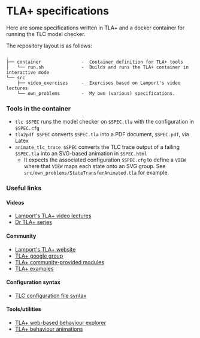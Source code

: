 # TLA+ specifications

Here are some specifications written in TLA+ and a docker container for running the TLC model checker.

The repository layout is as follows:

```
.
├── container               -  Container definition for TLA+ tools
│   └── run.sh              -  Builds and runs the TLA+ container in interactive mode
└── src
    ├── video_exercises     -  Exercises based on Lamport's video lectures
    └── own_problems        -  My own (various) specifications.
```

### Tools in the container

- `tlc $SPEC` runs the model checker on `$SPEC.tla` with the configuration in `$SPEC.cfg`
- `tla2pdf $SPEC` converts `$SPEC.tla` into a PDF document, `$SPEC.pdf`, via Latex
- `animate_tlc_trace $SPEC` converts the TLC trace output of a failing `$SPEC.tla` into an SVG-based animation in `$SPEC.html`
    - It expects the associated configuration `$SPEC.cfg` to define a `VIEW` where that `VIEW` maps each state onto an SVG group. See `src/own_problems/StateTransferAnimated.tla` for example.

### Useful links

#### Videos

- [Lamport's TLA+ video lectures](https://www.youtube.com/channel/UCajiu4Cj_GHOX0if3Up-eRA/videos)
- [Dr TLA+ series](https://github.com/tlaplus/DrTLAPlus)

#### Community

- [Lamport's TLA+ website](https://lamport.azurewebsites.net/tla/tla.html)
- [TLA+ google group](https://groups.google.com/g/tlaplus)
- [TLA+ community-provided modules](https://github.com/tlaplus/CommunityModules)
- [TLA+ examples](https://github.com/tlaplus/Examples)

#### Configuration syntax

- [TLC configuration file syntax](https://apalache.informal.systems/docs/apalache/tlc-config.html)

#### Tools/utilities

- [TLA+ web-based behaviour explorer](https://github.com/will62794/tla-web)
- [TLA+ behaviour animations](https://github.com/will62794/tlaplus_animation)

